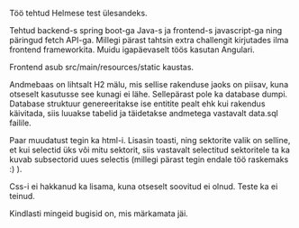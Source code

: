 Töö tehtud Helmese test ülesandeks.

Tehtud backend-s spring boot-ga Java-s ja frontend-s javascript-ga ning päringud fetch API-ga. Millegi pärast tahtsin extra challengit kirjutades ilma frontend frameworkita. Muidu igapäevaselt töös kasutan Angulari. 

Frontend asub src/main/resources/static kaustas.

Andmebaas on lihtsalt H2 mälu, mis sellise rakenduse jaoks on piisav, kuna otseselt kasutusse see kunagi ei lähe. Sellepärast pole ka database dumpi.
Database struktuur genereeritakse ise entitite pealt ehk kui rakendus käivitada, siis luuakse tabelid ja täidetakse andmetega vastavalt data.sql failile.

Paar muudatust tegin ka html-i.
Lisasin toasti, ning sektorite valik on selline, et kui selectid üks või mitu sektorit, siis vastavalt selectitud sektoritele ta ka kuvab subsectorid uues selectis (millegi pärast tegin endale töö raskemaks :) ).

Css-i ei hakkanud ka lisama, kuna otseselt soovitud ei olnud. Teste ka ei teinud.

Kindlasti mingeid bugisid on, mis märkamata jäi.
